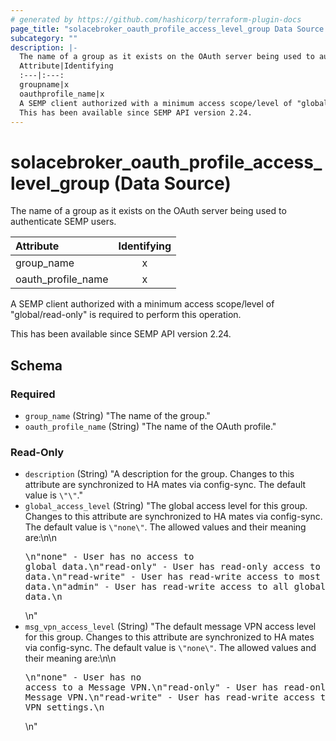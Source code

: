```yaml
---
# generated by https://github.com/hashicorp/terraform-plugin-docs
page_title: "solacebroker_oauth_profile_access_level_group Data Source - solacebroker"
subcategory: ""
description: |-
  The name of a group as it exists on the OAuth server being used to authenticate SEMP users.
  Attribute|Identifying
  :---|:---:
  groupname|x
  oauthprofile_name|x
  A SEMP client authorized with a minimum access scope/level of "global/read-only" is required to perform this operation.
  This has been available since SEMP API version 2.24.
---
```


# solacebroker_oauth_profile_access_level_group (Data Source)

The name of a group as it exists on the OAuth server being used to authenticate SEMP users.


Attribute|Identifying
:---|:---:
group_name|x
oauth_profile_name|x



A SEMP client authorized with a minimum access scope/level of "global/read-only" is required to perform this operation.

This has been available since SEMP API version 2.24.



<!-- schema generated by tfplugindocs -->
## Schema

### Required

- `group_name` (String) "The name of the group."
- `oauth_profile_name` (String) "The name of the OAuth profile."

### Read-Only

- `description` (String) "A description for the group. Changes to this attribute are synchronized to HA mates via config-sync. The default value is `\"\"`."
- `global_access_level` (String) "The global access level for this group. Changes to this attribute are synchronized to HA mates via config-sync. The default value is `\"none\"`. The allowed values and their meaning are:\n\n<pre>\n\"none\" - User has no access to global data.\n\"read-only\" - User has read-only access to global data.\n\"read-write\" - User has read-write access to most global data.\n\"admin\" - User has read-write access to all global data.\n</pre>\n"
- `msg_vpn_access_level` (String) "The default message VPN access level for this group. Changes to this attribute are synchronized to HA mates via config-sync. The default value is `\"none\"`. The allowed values and their meaning are:\n\n<pre>\n\"none\" - User has no access to a Message VPN.\n\"read-only\" - User has read-only access to a Message VPN.\n\"read-write\" - User has read-write access to most Message VPN settings.\n</pre>\n"
